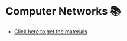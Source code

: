 # Computer Networks 📚
- [Click here to get the materials](https://drive.google.com/drive/folders/1zgzn3bqixIruj7NdYYsuEedSGSO8cwYZ?usp=sharing)